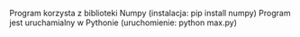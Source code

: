Program korzysta z biblioteki Numpy (instalacja: pip install numpy)
Program jest uruchamialny w Pythonie (uruchomienie: python max.py)
